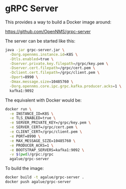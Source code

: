 # gRPC Server

This provides a way to build a Docker image around:

https://github.com/OpenNMS/grpc-server

The server can be started like this:

```bash
java -jar grpc-server.jar \
  -Dorg.opennms.instance.id=K8S \
  -Dtls.enabled=true \
  -Dserver.private.key.filepath=/grpc/key.pem \
  -Dserver.cert.filepath=/grpc/cert.pem \
  -Dclient.cert.filepath=/grpc/client.pem \
  -Dport=8990 \
  -Dmax.message.size=10485760 \
  -Dorg.opennms.core.ipc.grpc.kafka.producer.acks=1 \
  kafka1:9092
```

The equivalent with Docker would be:

```bash
docker run \
  -e INSTANCE_ID=K8S \
  -e TLS_ENABLED=true \
  -e SERVER_PRIVATE_KEY=/grpc/key.pem \
  -e SERVER_CERT=/grpc/cert.pem \
  -e CLIENT_CERT=/grpc/client.pem \
  -e PORT=8990 \
  -e MAX_MESSAGE_SIZE=10485760 \
  -e PRODUCER_ACKS=1 \
  -e BOOTSTRAP_SERVERS=kafka1:9092 \
  -v $(pwd)/grpc:/grpc
  agalue/grpc-server
```

To build the image:

```bash
docker build -t agalue/grpc-server .
docker push agalue/grpc-server
```
